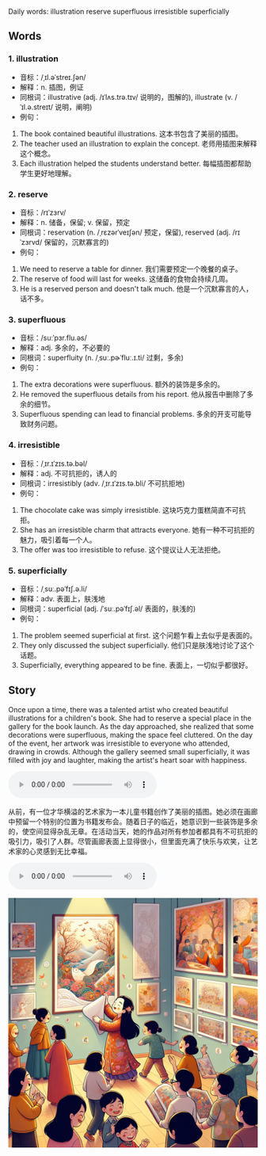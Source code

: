 Daily words: illustration reserve superfluous irresistible superficially

## Words
### 1. illustration
- 音标：/ˌɪl.əˈstreɪ.ʃən/ <span style="cursor: pointer;" onclick="document.getElementById('audio-player-1').play()"><i class="fas fa-volume-up"></i></span>
<audio id="audio-player-1" src="audios/words/illustration.mp3" style="display:none;"></audio>
- 解释：n. 插图，例证
- 同根词：illustrative (adj. /ɪˈlʌs.trə.tɪv/ 说明的，图解的), illustrate (v. /ˈɪl.ə.streɪt/ 说明，阐明)
- 例句：
1. The book contained beautiful illustrations. 
这本书包含了美丽的插图。
2. The teacher used an illustration to explain the concept. 
老师用插图来解释这个概念。
3. Each illustration helped the students understand better. 
每幅插图都帮助学生更好地理解。

### 2. reserve
- 音标：/rɪˈzɜrv/ <span style="cursor: pointer;" onclick="document.getElementById('audio-player-2').play()"><i class="fas fa-volume-up"></i></span>
<audio id="audio-player-2" src="audios/words/reserve.mp3" style="display:none;"></audio>
- 解释：n. 储备，保留; v. 保留，预定
- 同根词：reservation (n. /ˌrɛzərˈveɪʃən/ 预定，保留), reserved (adj. /rɪˈzɜrvd/ 保留的，沉默寡言的)
- 例句：
1. We need to reserve a table for dinner. 
我们需要预定一个晚餐的桌子。
2. The reserve of food will last for weeks. 
这储备的食物会持续几周。
3. He is a reserved person and doesn't talk much. 
他是一个沉默寡言的人，话不多。

### 3. superfluous
- 音标：/suːˈpɜr.flu.əs/ <span style="cursor: pointer;" onclick="document.getElementById('audio-player-3').play()"><i class="fas fa-volume-up"></i></span>
<audio id="audio-player-3" src="audios/words/superfluous.mp3" style="display:none;"></audio>
- 解释：adj. 多余的，不必要的
- 同根词：superfluity (n. /ˌsuː.pɚˈfluː.ɪ.ti/ 过剩，多余)
- 例句：
1. The extra decorations were superfluous. 
额外的装饰是多余的。
2. He removed the superfluous details from his report. 
他从报告中删除了多余的细节。
3. Superfluous spending can lead to financial problems. 
多余的开支可能导致财务问题。

### 4. irresistible
- 音标：/ˌɪr.ɪˈzɪs.tə.bəl/ <span style="cursor: pointer;" onclick="document.getElementById('audio-player-4').play()"><i class="fas fa-volume-up"></i></span>
<audio id="audio-player-4" src="audios/words/irresistible.mp3" style="display:none;"></audio>
- 解释：adj. 不可抗拒的，诱人的
- 同根词：irresistibly (adv. /ˌɪr.ɪˈzɪs.tə.bli/ 不可抗拒地)
- 例句：
1. The chocolate cake was simply irresistible. 
这块巧克力蛋糕简直不可抗拒。
2. She has an irresistible charm that attracts everyone. 
她有一种不可抗拒的魅力，吸引着每一个人。
3. The offer was too irresistible to refuse. 
这个提议让人无法拒绝。

### 5. superficially
- 音标：/ˌsuː.pəˈfɪʃ.ə.li/ <span style="cursor: pointer;" onclick="document.getElementById('audio-player-5').play()"><i class="fas fa-volume-up"></i></span>
<audio id="audio-player-5" src="audios/words/superficially.mp3" style="display:none;"></audio>
- 解释：adv. 表面上，肤浅地
- 同根词：superficial (adj. /ˈsuː.pəˈfɪʃ.əl/ 表面的，肤浅的)
- 例句：
1. The problem seemed superficial at first. 
这个问题乍看上去似乎是表面的。
2. They only discussed the subject superficially. 
他们只是肤浅地讨论了这个话题。
3. Superficially, everything appeared to be fine. 
表面上，一切似乎都很好。

## Story
Once upon a time, there was a talented artist who created beautiful illustrations for a children's book. She had to reserve a special place in the gallery for the book launch. As the day approached, she realized that some decorations were superfluous, making the space feel cluttered. On the day of the event, her artwork was irresistible to everyone who attended, drawing in crowds. Although the gallery seemed small superficially, it was filled with joy and laughter, making the artist's heart soar with happiness.

<audio controls>
  <source src="https://files.dwong.top/2024-09-25-english.mp3" type="audio/mpeg">
  你的浏览器不支持音频元素。
</audio>
  

从前，有一位才华横溢的艺术家为一本儿童书籍创作了美丽的插图。她必须在画廊中预留一个特别的位置为书籍发布会。随着日子的临近，她意识到一些装饰是多余的，使空间显得杂乱无章。在活动当天，她的作品对所有参加者都具有不可抗拒的吸引力，吸引了人群。尽管画廊表面上显得很小，但里面充满了快乐与欢笑，让艺术家的心灵感到无比幸福。

<audio controls>
  <source src="https://files.dwong.top/2024-09-25-chinese.mp3" type="audio/mpeg">
  你的浏览器不支持音频元素。
</audio>
  

![story](./images/2024-09-25.png)

